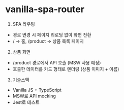 # vanilla-spa-router

1. SPA 라우팅

- 경로 변경 시 페이지 리로딩 없이 화면 전환
- / → 홈, /product → 상품 목록 페이지

2. 상품 화면

- /product 경로에서 API 호출 (MSW 사용 예정)
- 호출한 데이터를 카드 형태로 렌더링 (상품 이미지 + 이름)

3. 기술스택

- Vanilla JS + TypeScript
- MSW로 API mocking
- Jest로 테스트
